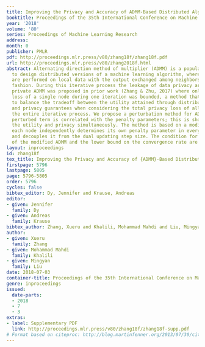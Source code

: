 ```yaml
---
title: Improving the Privacy and Accuracy of ADMM-Based Distributed Algorithms
booktitle: Proceedings of the 35th International Conference on Machine Learning
year: '2018'
volume: '80'
series: Proceedings of Machine Learning Research
address: 
month: 0
publisher: PMLR
pdf: http://proceedings.mlr.press/v80/zhang18f/zhang18f.pdf
url: http://proceedings.mlr.press/v80/zhang2018f.html
abstract: Alternating direction method of multiplier (ADMM) is a popular method used
  to design distributed versions of a machine learning algorithm, whereby local computations
  are performed on local data with the output exchanged among neighbors in an iterative
  fashion. During this iterative process the leakage of data privacy arises. A differentially
  private ADMM was proposed in prior work (Zhang & Zhu, 2017) where only the privacy
  loss of a single node during one iteration was bounded, a method that makes it difficult
  to balance the tradeoff between the utility attained through distributed computation
  and privacy guarantees when considering the total privacy loss of all nodes over
  the entire iterative process. We propose a perturbation method for ADMM where the
  perturbed term is correlated with the penalty parameters; this is shown to improve
  the utility and privacy simultaneously. The method is based on a modified ADMM where
  each node independently determines its own penalty parameter in every iteration
  and decouples it from the dual updating step size. The condition for convergence
  of the modified ADMM and the lower bound on the convergence rate are also derived.
layout: inproceedings
id: zhang18f
tex_title: Improving the Privacy and Accuracy of {ADMM}-Based Distributed Algorithms
firstpage: 5796
lastpage: 5805
page: 5796-5805
order: 5796
cycles: false
bibtex_editor: Dy, Jennifer and Krause, Andreas
editor:
- given: Jennifer
  family: Dy
- given: Andreas
  family: Krause
bibtex_author: Zhang, Xueru and Khalili, Mohammad Mahdi and Liu, Mingyan
author:
- given: Xueru
  family: Zhang
- given: Mohammad Mahdi
  family: Khalili
- given: Mingyan
  family: Liu
date: 2018-07-03
container-title: Proceedings of the 35th International Conference on Machine Learning
genre: inproceedings
issued:
  date-parts:
  - 2018
  - 7
  - 3
extras:
- label: Supplementary PDF
  link: http://proceedings.mlr.press/v80/zhang18f/zhang18f-supp.pdf
# Format based on citeproc: http://blog.martinfenner.org/2013/07/30/citeproc-yaml-for-bibliographies/
---
```

